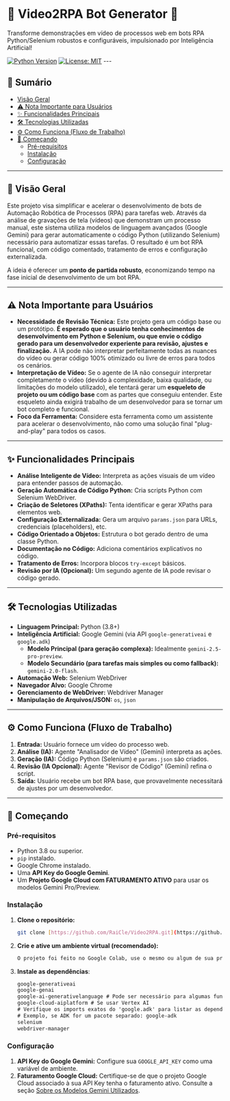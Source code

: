 # 🤖 Video2RPA Bot Generator 🚀

Transforme demonstrações em vídeo de processos web em bots RPA Python/Selenium robustos e configuráveis, impulsionado por Inteligência Artificial!

[![Python Version](https://img.shields.io/badge/Python-3.8+-blue.svg)](https://www.python.org/downloads/)
[![License: MIT](https://img.shields.io/badge/License-MIT-yellow.svg)](https://opensource.org/licenses/MIT) ---

## 📜 Sumário

* [Visão Geral](#-visão-geral)
* [⚠️ Nota Importante para Usuários](#️-nota-importante-para-usuários)
* [✨ Funcionalidades Principais](#-funcionalidades-principais)
* [🛠️ Tecnologias Utilizadas](#️-tecnologias-utilizadas)
* [⚙️ Como Funciona (Fluxo de Trabalho)](#️-como-funciona-fluxo-de-trabalho)
* [🚀 Começando](#-começando)
    * [Pré-requisitos](#pré-requisitos)
    * [Instalação](#instalação)
    * [Configuração](#configuração)
      
---

## 🎯 Visão Geral

Este projeto visa simplificar e acelerar o desenvolvimento de bots de Automação Robótica de Processos (RPA) para tarefas web. Através da análise de gravações de tela (vídeos) que demonstram um processo manual, este sistema utiliza modelos de linguagem avançados (Google Gemini) para gerar automaticamente o código Python (utilizando Selenium) necessário para automatizar essas tarefas. O resultado é um bot RPA funcional, com código comentado, tratamento de erros e configuração externalizada.

A ideia é oferecer um **ponto de partida robusto**, economizando tempo na fase inicial de desenvolvimento de um bot RPA.

---

## ⚠️ Nota Importante para Usuários

* **Necessidade de Revisão Técnica:** Este projeto gera um código base ou um protótipo. **É esperado que o usuário tenha conhecimentos de desenvolvimento em Python e Selenium, ou que envie o código gerado para um desenvolvedor experiente para revisão, ajustes e finalização.** A IA pode não interpretar perfeitamente todas as nuances do vídeo ou gerar código 100% otimizado ou livre de erros para todos os cenários.
* **Interpretação de Vídeo:** Se o agente de IA não conseguir interpretar completamente o vídeo (devido à complexidade, baixa qualidade, ou limitações do modelo utilizado), ele tentará gerar um **esqueleto de projeto ou um código base** com as partes que conseguiu entender. Este esqueleto ainda exigirá trabalho de um desenvolvedor para se tornar um bot completo e funcional.
* **Foco da Ferramenta:** Considere esta ferramenta como um assistente para acelerar o desenvolvimento, não como uma solução final "plug-and-play" para todos os casos.

---

## ✨ Funcionalidades Principais

* **Análise Inteligente de Vídeo:** Interpreta as ações visuais de um vídeo para entender passos de automação.
* **Geração Automática de Código Python:** Cria scripts Python com Selenium WebDriver.
* **Criação de Seletores (XPaths):** Tenta identificar e gerar XPaths para elementos web.
* **Configuração Externalizada:** Gera um arquivo `params.json` para URLs, credenciais (placeholders), etc.
* **Código Orientado a Objetos:** Estrutura o bot gerado dentro de uma classe Python.
* **Documentação no Código:** Adiciona comentários explicativos no código.
* **Tratamento de Erros:** Incorpora blocos `try-except` básicos.
* **Revisão por IA (Opcional):** Um segundo agente de IA pode revisar o código gerado.

---

## 🛠️ Tecnologias Utilizadas

* **Linguagem Principal:** Python (3.8+)
* **Inteligência Artificial:** Google Gemini (via API `google-generativeai` e `google.adk`)
    * **Modelo Principal (para geração complexa):** Idealmente `gemini-2.5-pro-preview`.
    * **Modelo Secundário (para tarefas mais simples ou como fallback):** `gemini-2.0-flash`.
* **Automação Web:** Selenium WebDriver
* **Navegador Alvo:** Google Chrome
* **Gerenciamento de WebDriver:** Webdriver Manager
* **Manipulação de Arquivos/JSON:** `os`, `json`

---

## ⚙️ Como Funciona (Fluxo de Trabalho)

1.  **Entrada:** Usuário fornece um vídeo do processo web.
2.  **Análise (IA):** Agente "Analisador de Vídeo" (Gemini) interpreta as ações.
3.  **Geração (IA):** Código Python (Selenium) e `params.json` são criados.
4.  **Revisão (IA Opcional):** Agente "Revisor de Código" (Gemini) refina o script.
5.  **Saída:** Usuário recebe um bot RPA base, que provavelmente necessitará de ajustes por um desenvolvedor.

---

## 🚀 Começando

### Pré-requisitos

* Python 3.8 ou superior.
* `pip` instalado.
* Google Chrome instalado.
* Uma **API Key do Google Gemini**.
* Um **Projeto Google Cloud com FATURAMENTO ATIVO** para usar os modelos Gemini Pro/Preview.

### Instalação

1.  **Clone o repositório:**
    ```bash
    git clone [https://github.com/RaiCle/Video2RPA.git](https://github.com/RaiCle/Video2RPA.git)
    ```
2.  **Crie e ative um ambiente virtual (recomendado):**
    ```bash
    O projeto foi feito no Google Colab, use o mesmo ou algum de sua preferencia.
    ```
3.  **Instale as dependências**:
    ```txt
    google-generativeai
    google-genai
    google-ai-generativelanguage # Pode ser necessário para algumas funcionalidades do ADK
    google-cloud-aiplatform # Se usar Vertex AI
    # Verifique os imports exatos do 'google.adk' para listar as dependências corretas.
    # Exemplo, se ADK for um pacote separado: google-adk
    selenium
    webdriver-manager
    ```

### Configuração

1.  **API Key do Google Gemini:** Configure sua `GOOGLE_API_KEY` como uma variável de ambiente.
2.  **Faturamento Google Cloud:** Certifique-se de que o projeto Google Cloud associado à sua API Key tenha o faturamento ativo. Consulte a seção [Sobre os Modelos Gemini Utilizados](#-sobre-os-modelos-gemini-utilizados).
